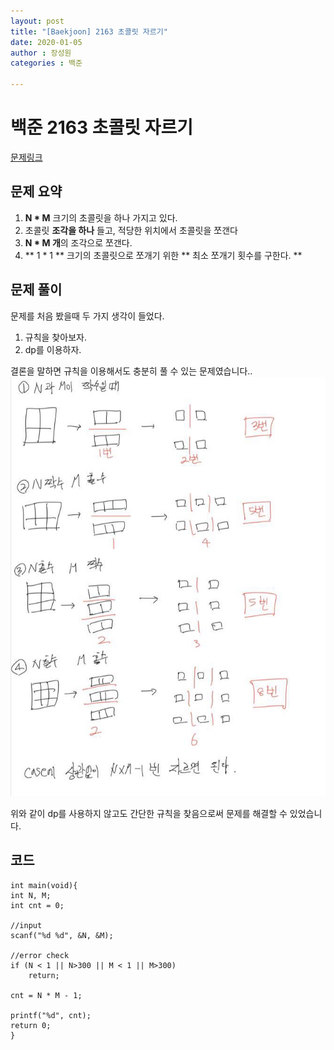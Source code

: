 ```yaml
---
layout: post
title: "[Baekjoon] 2163 초콜릿 자르기"
date: 2020-01-05
author : 장성원
categories : 백준

---
```


# 백준 2163 초콜릿 자르기
[문제링크](https://www.acmicpc.net/problem/2163)

## 문제 요약
1.  **N * M** 크기의 초콜릿을 하나 가지고 있다.
2. 초콜릿 **조각을 하나** 들고, 적당한 위치에서 초콜릿을 쪼갠다
3. **N * M 개**의 조각으로 쪼갠다.
4. ** 1 * 1 ** 크기의 초콜릿으로 쪼개기 위한 ** 최소 쪼개기 횟수를 구한다. **

## 문제 풀이
문제를 처음 봤을때 두 가지 생각이 들었다.
1. 규칙을 찾아보자.
2. dp를 이용하자.

결론을 말하면 규칙을 이용해서도 충분히 풀 수 있는 문제였습니다..
![백준_2163 문제풀이](/assets/image/baekjoon_2163.jpg)

위와 같이 dp를 사용하지 않고도 간단한 규칙을 찾음으로써 문제를 해결할 수 있었습니다.

## 코드
	int main(void){
	int N, M;
	int cnt = 0;

	//input
	scanf("%d %d", &N, &M);

	//error check
	if (N < 1 || N>300 || M < 1 || M>300)
		return;

	cnt = N * M - 1;

	printf("%d", cnt);
	return 0;
	}